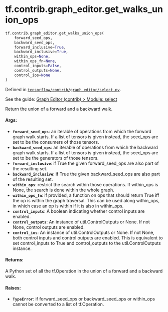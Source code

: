 <div itemscope itemtype="http://developers.google.com/ReferenceObject">
<meta itemprop="name" content="tf.contrib.graph_editor.get_walks_union_ops" />
<meta itemprop="path" content="Stable" />
</div>

# tf.contrib.graph_editor.get_walks_union_ops

``` python
tf.contrib.graph_editor.get_walks_union_ops(
    forward_seed_ops,
    backward_seed_ops,
    forward_inclusive=True,
    backward_inclusive=True,
    within_ops=None,
    within_ops_fn=None,
    control_inputs=False,
    control_outputs=None,
    control_ios=None
)
```



Defined in [`tensorflow/contrib/graph_editor/select.py`](https://www.tensorflow.org/code/tensorflow/contrib/graph_editor/select.py).

See the guide: [Graph Editor (contrib) > Module: select](../../../../../api_guides/python/contrib.graph_editor.md#Module_select)

Return the union of a forward and a backward walk.

#### Args:

* <b>`forward_seed_ops`</b>: an iterable of operations from which the forward graph
    walk starts. If a list of tensors is given instead, the seed_ops are set
    to be the consumers of those tensors.
* <b>`backward_seed_ops`</b>: an iterable of operations from which the backward graph
    walk starts. If a list of tensors is given instead, the seed_ops are set
    to be the generators of those tensors.
* <b>`forward_inclusive`</b>: if True the given forward_seed_ops are also part of the
    resulting set.
* <b>`backward_inclusive`</b>: if True the given backward_seed_ops are also part of the
    resulting set.
* <b>`within_ops`</b>: restrict the search within those operations. If within_ops is
    None, the search is done within the whole graph.
* <b>`within_ops_fn`</b>: if provided, a function on ops that should return True iff
    the op is within the graph traversal. This can be used along within_ops,
    in which case an op is within if it is also in within_ops.
* <b>`control_inputs`</b>: A boolean indicating whether control inputs are enabled.
* <b>`control_outputs`</b>: An instance of util.ControlOutputs or None. If not None,
    control outputs are enabled.
* <b>`control_ios`</b>:  An instance of util.ControlOutputs or None. If not None, both
    control inputs and control outputs are enabled. This is equivalent to set
    control_inputs to True and control_outputs to the util.ControlOutputs
    instance.

#### Returns:

A Python set of all the tf.Operation in the union of a forward and a
  backward walk.

#### Raises:

* <b>`TypeError`</b>: if forward_seed_ops or backward_seed_ops or within_ops cannot be
    converted to a list of tf.Operation.